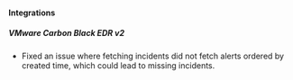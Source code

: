 
#### Integrations
##### VMware Carbon Black EDR v2
- Fixed an issue where fetching incidents did not fetch alerts ordered by created time, which could lead to missing incidents.
